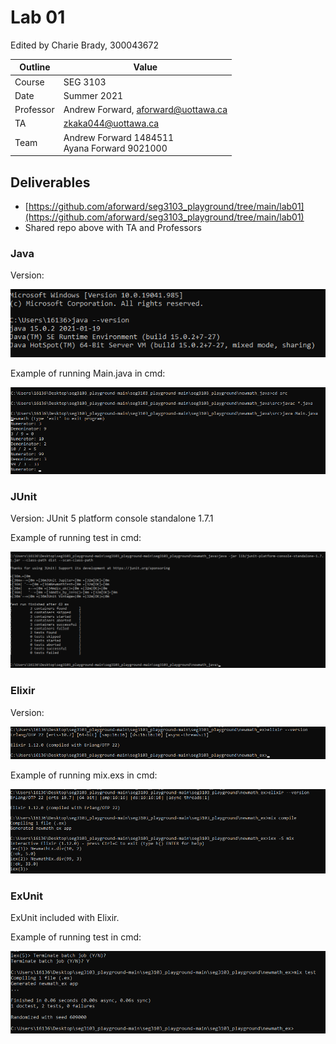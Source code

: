 # Lab 01

Edited by Charie Brady, 300043672

| Outline | Value |
| --- | --- |
| Course | SEG 3103 |
| Date | Summer 2021 |
| Professor | Andrew Forward, aforward@uottawa.ca |
| TA | zkaka044@uottawa.ca |
| Team | Andrew Forward 1484511<br>Ayana Forward 9021000 |

## Deliverables

* [https://github.com/aforward/seg3103_playground/tree/main/lab01](https://github.com/aforward/seg3103_playground/tree/main/lab01)
* Shared repo above with TA and Professors

### Java

Version: 

![](/assets/java_version.png)

Example of running Main.java in cmd: 

![](/assets/java_main.png)

### JUnit

Version: JUnit 5 platform console standalone 1.7.1

Example of running test in cmd:

![](assets/java_test.png)

### Elixir

Version: 

![](/assets/elixir_version.png)

Example of running mix.exs in cmd: 

![](/assets/elixir_main.png)

### ExUnit

ExUnit included with Elixir. 

Example of running test in cmd:

![](assets/elixir_test.png)

